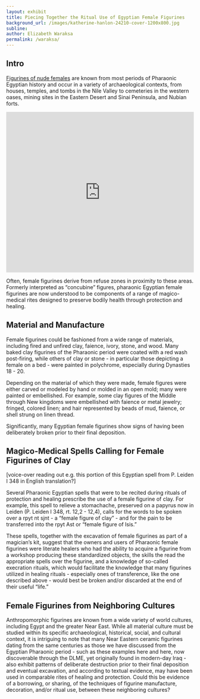```yaml
---
layout: exhibit
title: Piecing Together the Ritual Use of Egyptian Female Figurines
background_url: /images/katherine-hanlon-24210-cover-1200x800.jpg
subline:
author: Elizabeth Waraksa
permalink: /waraksa/
---
```


## Intro

[Figurines of nude females](https://escholarship.org/uc/item/4dg0d57b) are known from most periods of Pharaonic Egyptian history and occur in a variety of archaeological contexts, from houses, temples, and tombs in the Nile Valley to cemeteries in the western oases, mining sites in the Eastern Desert and Sinai Peninsula, and Nubian forts.

<iframe src='https://embed.stanford.edu/iframe?url=https://purl.stanford.edu/vj873xk9564&hide_title=true' height='430px' width='100%' frameborder='0' marginwidth='0' marginheight='0' scrolling='no' allowfullscreen></iframe>

Often, female figurines derive from refuse zones in proximity to these areas. Formerly interpreted as “concubine” figures, pharaonic Egyptian female figurines are now understood to be components of a range of magico-medical rites designed to preserve bodily health through protection and healing.

## Material and Manufacture

Female figurines could be fashioned from a wide range of materials, including fired and unfired clay, faience, ivory, stone, and wood. Many baked clay figurines of the Pharaonic period were coated with a red wash post-firing, while others of clay or stone - in particular those depicting a female on a bed - were painted in polychrome, especially during Dynasties 18 - 20.

Depending on the material of which they were made, female figures were either carved or modeled by hand or molded in an open mold; many were painted or embellished. For example, some clay figures of the Middle through New kingdoms were embellished with faience or metal jewelry; fringed, colored linen; and hair represented by beads of mud, faience, or shell strung on linen thread.

Significantly, many Egyptian female figurines show signs of having been deliberately broken prior to their final deposition.

## Magico-Medical Spells Calling for Female Figurines of Clay

[voice-over reading out e.g. this portion of this Egyptian spell from P. Leiden I 348 in English translation?]

Several Pharaonic Egyptian spells that were to be recited during rituals of protection and healing prescribe the use of a female figurine of clay. For example, this spell to relieve a stomachache, preserved on a papyrus now in Leiden (P. Leiden I 348, rt. 12,2 - 12,4), calls for the words to be spoken over a rpyt nt sjnt - a “female figure of clay” - and for the pain to be transferred into the rpyt Ast or “female figure of Isis.”

These spells, together with the excavation of female figurines as part of a magician’s kit, suggest that the owners and users of Pharaonic female figurines were literate healers who had the ability to acquire a figurine from a workshop producing these standardized objects, the skills the read the appropriate spells over the figurine, and a knowledge of so-called execration rituals, which would facilitate the knowledge that many figurines utilized in healing rituals - especially ones of transference, like the one described above - would best be broken and/or discarded at the end of their useful “life.”

## Female Figurines from Neighboring Cultures

Anthropomorphic figurines are known from a wide variety of world cultures, including Egypt and the greater Near East. While all material culture must be studied within its specific archaeological, historical, social, and cultural context, it is intriguing to note that many Near Eastern ceramic figurines dating from the same centuries as those we have discussed from the Egyptian Pharaonic period - such as these examples here and here, now discoverable through the DLME, yet originally found in modern-day Iraq - also exhibit patterns of deliberate destruction prior to their final deposition and eventual excavation, and according to textual evidence, may have been used in comparable rites of healing and protection. Could this be evidence of a borrowing, or sharing, of the techniques of figurine manufacture, decoration, and/or ritual use, between these neighboring cultures?

